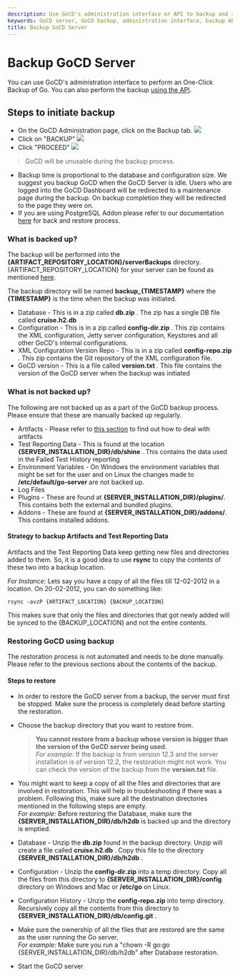 ```yaml
---
description: Use GoCD's administration interface or API to backup and restore GoCD server
keywords: GoCD server, GoCD backup, administration interface, backup API
title: Backup GoCD Server
---
```



# Backup GoCD Server

You can use GoCD's administration interface to perform an One-Click Backup of Go. You can also perform the backup [using the API](https://api.gocd.org/#backups).

## Steps to initiate backup

- On the GoCD Administration page, click on the Backup tab.
![](../images/backup_tab.png)
- Click on "BACKUP"
![](../images/backup_button.png)
- Click "PROCEED"
![](../images/backup_proceed.png)
>GoCD will be unusable during the backup process.
- Backup time is proportional to the database and configuration size. We suggest you backup GoCD when the GoCD Server is idle. Users who are logged into the GoCD Dashboard will be redirected to a maintenance page during the backup. On backup completion they will be redirected to the page they were on.
- If you are using PostgreSQL Addon please refer to our documentation [here](https://extensions-docs.gocd.org/postgresql/current/backup-restore-database) for back and restore process.

### What is backed up?

The backup will be performed into the **{ARTIFACT\_REPOSITORY\_LOCATION}/serverBackups** directory. {ARTIFACT\_REPOSITORY\_LOCATION} for your server can be found as mentioned [here](../installation/configuring_server_details.html#artifact-repository-configuration).

The backup directory will be named **backup\_{TIMESTAMP}** where the **{TIMESTAMP}** is the time when the backup was initiated.

- Database - This is in a zip called **db.zip** . The zip has a single DB file called **cruise.h2.db**
- Configuration - This is in a zip called **config-dir.zip** . This zip contains the XML configuration, Jetty server configuration, Keystores and all other GoCD's internal configurations.
- XML Configuration Version Repo - This is in a zip called **config-repo.zip** . This zip contains the Git repository of the XML configuration file.
- GoCD version - This is a file called **version.txt** . This file contains the version of the GoCD server when the backup was initiated

### What is not backed up?

The following are not backed up as a part of the GoCD backup process. Please ensure that these are manually backed up regularly.

- Artifacts - Please refer to [this section](../faq/admin_out_of_disk_space.html#move-the-artifact-repository-to-a-new-larger-drive) to find out how to deal with artifacts
- Test Reporting Data - This is found at the location **{SERVER\_INSTALLATION\_DIR}/db/shine** . This contains the data used in the Failed Test History reporting
- Environment Variables - On Windows the environment variables that might be set for the user and on Linux the changes made to **/etc/default/go-server** are not backed up.
- Log Files
- Plugins - These are found at **{SERVER\_INSTALLATION\_DIR}/plugins/**. This contains both the external and bundled plugins.
-	Addons - These are found at **{SERVER\_INSTALLATION\_DIR}/addons/**. This contains installed addons.

#### Strategy to backup Artifacts and Test Reporting Data

Artifacts and the Test Reporting Data keep getting new files and directories added to them. So, it is a good idea to use **rsync** to copy the contents of these two into a backup location.

*For Instance:* Lets say you have a copy of all the files till 12-02-2012 in a location. On 20-02-2012, you can do something like:

```shell
rsync -avzP {ARTIFACT_LOCATION} {BACKUP_LOCATION}
```

This makes sure that only the files and directories that got newly added will be synced to the {BACKUP\_LOCATION} and not the entire contents.

### Restoring GoCD using backup

The restoration process is not automated and needs to be done manually. Please refer to the previous sections about the contents of the backup.

#### Steps to restore

- In order to restore the GoCD server from a backup, the server must first be stopped. Make sure the process is completely dead before starting the restoration.
- Choose the backup directory that you want to restore from.

    >**You cannot restore from a backup whose version is bigger than the version of the GoCD server being used.**<br>
    >*For example:* If the backup is from version 12.3 and the server installation is of version 12.2, the restoration might not work. You can check the version of the backup from the **version.txt** file.

- You might want to keep a copy of all the files and directories that are involved in restoration. This will help in troubleshooting if there was a problem. Following this, make sure all the destination directories mentioned in the following steps are empty.<br>
    *For example:* Before restoring the Database, make sure the **{SERVER\_INSTALLATION\_DIR}/db/h2db** is backed up and the directory is emptied.
- Database - Unzip the **db.zip** found in the backup directory. Unzip will create a file called **cruise.h2.db** . Copy this file to the directory **{SERVER\_INSTALLATION\_DIR}/db/h2db** .
- Configuration - Unzip the **config-dir.zip** into a temp directory. Copy all the files from this directory to **{SERVER\_INSTALLATION\_DIR}/config** directory on Windows and Mac or **/etc/go** on Linux.
- Configuration History - Unzip the **config-repo.zip** into temp directory. Recursively copy all the contents from this directory to **{SERVER\_INSTALLATION\_DIR}/db/config.git** .
- Make sure the ownership of all the files that are restored are the same as the user running the Go server.<br>
    *For example:* Make sure you run a "chown -R go:go {SERVER\_INSTALLATION\_DIR}/db/h2db" after Database restoration.
- Start the GoCD server
